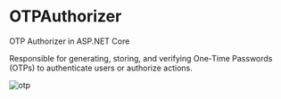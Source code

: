 # OTPAuthorizer
OTP Authorizer in ASP.NET Core

Responsible for generating, storing, and verifying One-Time Passwords (OTPs) to authenticate users or authorize actions.

![otp](https://github.com/user-attachments/assets/cdd773e9-26fd-4f99-80e3-1ed1b23c5718)

